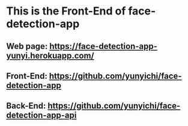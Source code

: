 # This is the Front-End of face-detection-app

## Web page: https://face-detection-app-yunyi.herokuapp.com/

## Front-End: https://github.com/yunyichi/face-detection-app
## Back-End: https://github.com/yunyichi/face-detection-app-api
